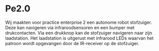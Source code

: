 # Pe2.0
Wij maakten voor practice enterprise 2 een autonome robot stofzuiger. Deze kan navigeren via infraroodsensoren en een bumper met drukcontacten. Via een drukknop kan de stofzuiger navigeren naar zijn laadstation. Het laadstation is uitgerust met infrarood LEDs waarvan het patroon wordt opgevangen door de IR-receiver op de stofzuiger.

